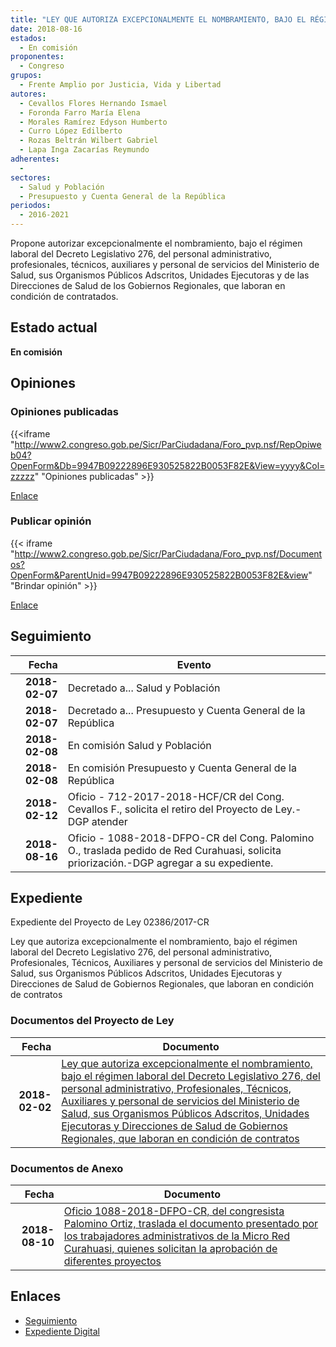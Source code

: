 ```yaml
---
title: "LEY QUE AUTORIZA EXCEPCIONALMENTE EL NOMBRAMIENTO, BAJO EL RÉGIMEN LABORAL DEL DECRETO LEGISLATIVO 276, DEL PERSONAL ADMINISTRATIVO, PROFESIONALES, TÉCNICOS, AUXILIARES Y PERSONAL DE SERVICIOS DEL MINISTERIO DE SALUD, SUS ORGANISMOS PÚBLICOS ADSCRITOS, UNIDADES EJECUTORAS Y DIRECCIONES DE SALUD DE GOBIERNOS REGIONALES, QUE LABORAN EN CONDICIÓN DE CONTRATADOS"
date: 2018-08-16
estados: 
  - En comisión
proponentes: 
  - Congreso
grupos: 
  - Frente Amplio por Justicia, Vida y Libertad
autores: 
  - Cevallos Flores Hernando Ismael
  - Foronda Farro María Elena
  - Morales Ramírez Edyson Humberto
  - Curro López Edilberto
  - Rozas Beltrán Wilbert Gabriel
  - Lapa Inga Zacarías Reymundo
adherentes: 
  - 
sectores: 
  - Salud y Población
  - Presupuesto y Cuenta General de la República
periodos: 
  - 2016-2021
---
```


Propone autorizar excepcionalmente el nombramiento, bajo el régimen laboral del Decreto Legislativo 276, del personal administrativo, profesionales, técnicos, auxiliares y personal de servicios del Ministerio de Salud, sus Organismos Públicos Adscritos, Unidades Ejecutoras y de las Direcciones de Salud de los Gobiernos Regionales, que laboran en condición de contratados.


## Estado actual

**En comisión**

## Opiniones

### Opiniones publicadas

{{<iframe "http://www2.congreso.gob.pe/Sicr/ParCiudadana/Foro_pvp.nsf/RepOpiweb04?OpenForm&Db=9947B09222896E930525822B0053F82E&View=yyyy&Col=zzzzz" "Opiniones publicadas" >}}

[Enlace](http://www2.congreso.gob.pe/Sicr/ParCiudadana/Foro_pvp.nsf/RepOpiweb04?OpenForm&Db=9947B09222896E930525822B0053F82E&View=yyyy&Col=zzzzz)
### Publicar opinión

{{< iframe "http://www2.congreso.gob.pe/Sicr/ParCiudadana/Foro_pvp.nsf/Documentos?OpenForm&ParentUnid=9947B09222896E930525822B0053F82E&view" "Brindar opinión" >}}

[Enlace](http://www2.congreso.gob.pe/Sicr/ParCiudadana/Foro_pvp.nsf/Documentos?OpenForm&ParentUnid=9947B09222896E930525822B0053F82E&view)

## Seguimiento

| Fecha | Evento |
|------:|--------|
| **2018-02-07** | Decretado a... Salud y Población|
| **2018-02-07** | Decretado a... Presupuesto y Cuenta General de la República|
| **2018-02-08** | En comisión Salud y Población|
| **2018-02-08** | En comisión Presupuesto y Cuenta General de la República|
| **2018-02-12** | Oficio - 712-2017-2018-HCF/CR del Cong. Cevallos F., solicita el retiro del Proyecto de Ley.-DGP atender|
| **2018-08-16** | Oficio - 1088-2018-DFPO-CR del Cong. Palomino O., traslada pedido de Red Curahuasi, solicita priorización.-DGP agregar a su expediente.|


## Expediente

Expediente del Proyecto de Ley 02386/2017-CR

Ley que autoriza excepcionalmente el nombramiento, bajo el régimen laboral del Decreto Legislativo 276, del personal administrativo, Profesionales, Técnicos, Auxiliares y personal de servicios del Ministerio de Salud, sus Organismos Públicos Adscritos, Unidades Ejecutoras y Direcciones de Salud de Gobiernos Regionales, que laboran en condición de contratos


### Documentos del Proyecto de Ley

| Fecha | Documento |
|------:|--------|
| **2018-02-02** | [Ley que autoriza excepcionalmente el nombramiento, bajo el régimen laboral del Decreto Legislativo 276, del personal administrativo, Profesionales, Técnicos, Auxiliares y personal de servicios del Ministerio de Salud, sus Organismos Públicos Adscritos, Unidades Ejecutoras y Direcciones de Salud de Gobiernos Regionales, que laboran en condición de contratos](http://www.leyes.congreso.gob.pe/Documentos/2016_2021/Proyectos_de_Ley_y_de_Resoluciones_Legislativas/PL0238620180202.PDF) |

### Documentos de Anexo

| Fecha | Documento |
|------:|--------|
| **2018-08-10** | [Oficio 1088-2018-DFPO-CR, del congresista Palomino Ortiz, traslada el documento presentado por los trabajadores administrativos de la Micro Red Curahuasi, quienes solicitan la aprobación de diferentes proyectos](http://www.leyes.congreso.gob.pe/Documentos/2016_2021/Oficios/Congresistas/OFICIO-1088-2018-DFPO-CR.pdf) |

## Enlaces 

- [Seguimiento](http://www2.congreso.gob.pe/Sicr/TraDocEstProc/CLProLey2016.nsf/f7fff46988ca05b1052578e100829cc7/366c996d1c8cb2b4052582290004e150?OpenDocument)
- [Expediente Digital](http://www2.congreso.gob.pe/Sicr/TraDocEstProc/CLProLey2016.nsf/f7fff46988ca05b1052578e100829cc7/366c996d1c8cb2b4052582290004e150?OpenDocument&Click=05257FB7005EB655.eb71d0cf91d8294e05256cdf006b5706/$Body/0.1C6C)
